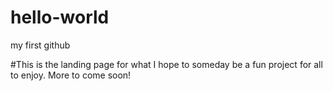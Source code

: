 # hello-world
my first github

#This is the landing page for what I hope to someday be a fun project for all to enjoy. More to come soon!

